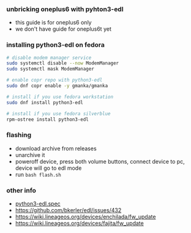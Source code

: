 ### unbricking oneplus6 with pyhton3-edl

- this guide is for oneplus6 only
- we don't have guide for oneplus6t yet

### installing python3-edl on fedora

```sh
# disable modem manager service
sudo systemctl disable --now ModemManager
sudo systemctl mask ModemManager

# enable copr repo with python3-edl
sudo dnf copr enable -y gmanka/gmanka

# install if you use fedora workstation
sudo dnf install python3-edl

# install if you use fedora silverblue
rpm-ostree install python3-edl
```

### flashing

- download archive from releases
- unarchive it
- poweroff device, press both volume buttons, connect device to pc, device will go to edl mode
- run `bash flash.sh`

### other info

- [python3-edl.spec](https://github.com/gmankab/gmanka-copr/blob/main/specs/python3-edl.spec)
- https://github.com/bkerler/edl/issues/432
- https://wiki.lineageos.org/devices/enchilada/fw_update
- https://wiki.lineageos.org/devices/fajita/fw_update
